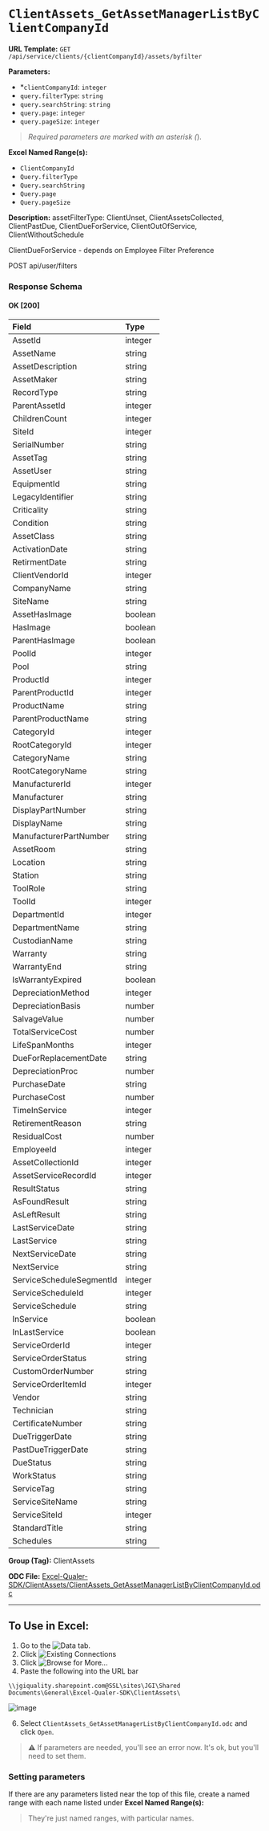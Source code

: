 # `ClientAssets_GetAssetManagerListByClientCompanyId`

**URL Template:**
`GET /api/service/clients/{clientCompanyId}/assets/byfilter`

**Parameters:**
- *`clientCompanyId`: `integer`
- `query.filterType`: `string`
- `query.searchString`: `string`
- `query.page`: `integer`
- `query.pageSize`: `integer`


> *Required parameters are marked with an asterisk (*).

**Excel Named Range(s):**
- `ClientCompanyId`
- `Query.filterType`
- `Query.searchString`
- `Query.page`
- `Query.pageSize`


**Description:**
assetFilterType: ClientUnset, ClientAssetsCollected, ClientPastDue, ClientDueForService, ClientOutOfService, ClientWithoutSchedule
            
ClientDueForService - depends on Employee Filter Preference
POST api/user/filters

### Response Schema

#### OK [200]

| Field                    | Type    |
|:-------------------------|:--------|
| AssetId                  | integer |
| AssetName                | string  |
| AssetDescription         | string  |
| AssetMaker               | string  |
| RecordType               | string  |
| ParentAssetId            | integer |
| ChildrenCount            | integer |
| SiteId                   | integer |
| SerialNumber             | string  |
| AssetTag                 | string  |
| AssetUser                | string  |
| EquipmentId              | string  |
| LegacyIdentifier         | string  |
| Criticality              | string  |
| Condition                | string  |
| AssetClass               | string  |
| ActivationDate           | string  |
| RetirmentDate            | string  |
| ClientVendorId           | integer |
| CompanyName              | string  |
| SiteName                 | string  |
| AssetHasImage            | boolean |
| HasImage                 | boolean |
| ParentHasImage           | boolean |
| PoolId                   | integer |
| Pool                     | string  |
| ProductId                | integer |
| ParentProductId          | integer |
| ProductName              | string  |
| ParentProductName        | string  |
| CategoryId               | integer |
| RootCategoryId           | integer |
| CategoryName             | string  |
| RootCategoryName         | string  |
| ManufacturerId           | integer |
| Manufacturer             | string  |
| DisplayPartNumber        | string  |
| DisplayName              | string  |
| ManufacturerPartNumber   | string  |
| AssetRoom                | string  |
| Location                 | string  |
| Station                  | string  |
| ToolRole                 | string  |
| ToolId                   | integer |
| DepartmentId             | integer |
| DepartmentName           | string  |
| CustodianName            | string  |
| Warranty                 | string  |
| WarrantyEnd              | string  |
| IsWarrantyExpired        | boolean |
| DepreciationMethod       | integer |
| DepreciationBasis        | number  |
| SalvageValue             | number  |
| TotalServiceCost         | number  |
| LifeSpanMonths           | integer |
| DueForReplacementDate    | string  |
| DepreciationProc         | number  |
| PurchaseDate             | string  |
| PurchaseCost             | number  |
| TimeInService            | integer |
| RetirementReason         | string  |
| ResidualCost             | number  |
| EmployeeId               | integer |
| AssetCollectionId        | integer |
| AssetServiceRecordId     | integer |
| ResultStatus             | string  |
| AsFoundResult            | string  |
| AsLeftResult             | string  |
| LastServiceDate          | string  |
| LastService              | string  |
| NextServiceDate          | string  |
| NextService              | string  |
| ServiceScheduleSegmentId | integer |
| ServiceScheduleId        | integer |
| ServiceSchedule          | string  |
| InService                | boolean |
| InLastService            | boolean |
| ServiceOrderId           | integer |
| ServiceOrderStatus       | string  |
| CustomOrderNumber        | string  |
| ServiceOrderItemId       | integer |
| Vendor                   | string  |
| Technician               | string  |
| CertificateNumber        | string  |
| DueTriggerDate           | string  |
| PastDueTriggerDate       | string  |
| DueStatus                | string  |
| WorkStatus               | string  |
| ServiceTag               | string  |
| ServiceSiteName          | string  |
| ServiceSiteId            | integer |
| StandardTitle            | string  |
| Schedules                | string  |

**Group (Tag):**
ClientAssets

**ODC File:**
[Excel-Qualer-SDK/ClientAssets/ClientAssets_GetAssetManagerListByClientCompanyId.odc](https://github.com/Johnson-Gage-Inspection-Inc/qualer-sdk-odc/blob/main/Excel-Qualer-SDK/ClientAssets/ClientAssets_GetAssetManagerListByClientCompanyId.odc)

---

To Use in Excel:
---

1. Go to the ![`Data`](https://github.com/user-attachments/assets/da437a70-57b3-4c5b-bb01-4910ece19ed1)
 tab.
3. Click ![Existing Connections](https://github.com/user-attachments/assets/a2f1ed67-b2e0-4c23-ac90-68c870e60289)
4. Click ![`Browse for More...`](https://github.com/user-attachments/assets/8e698494-6865-41e7-b6fa-043aea81809a)
5. Paste the following into the URL bar
```
\\jgiquality.sharepoint.com@SSL\sites\JGI\Shared Documents\General\Excel-Qualer-SDK\ClientAssets\
```

![image](https://github.com/user-attachments/assets/1e1a8d87-0377-446d-aaf5-d78562991db3)

6. Select `ClientAssets_GetAssetManagerListByClientCompanyId.odc` and click `Open`.

> ⚠️ If parameters are needed, you'll see an error now. It's ok, but you'll need to set them.

### Setting parameters
If there are any parameters listed near the top of this file, create a named range with each name listed under **Excel Named Range(s):**
> They're just named ranges, with particular names.

